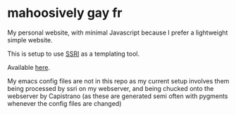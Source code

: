 # mahoosively gay fr

My personal website, with minimal Javascript because I prefer a lightweight simple website.

This is setup to use [SSRI](https://github.com/Sebagabones/Server-Side-Rendered-Includes) as a templating tool.

Available [here](https://mahoosively.gay/).

My emacs config files are not in this repo as my current setup involves them being processed by ssri on my webserver, and being chucked onto the webserver by Capistrano (as these are generated semi often with pygments whenever the config files are changed) 
